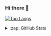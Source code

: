 ### Hi there 👋


[![Top Langs](https://github-readme-stats.vercel.app/api/top-langs/?username=IhorKytsak&layout=compact)](https://github.com/anuraghazra/github-readme-stats)

<details>
  <summary>:zap: GitHub Stats</summary>

 <img align="center" alt="codeSTACKr's GitHub Stats" src="https://github-readme-stats.vercel.app/api?username=IhorKytsak&hide=stars&show_icons=true&hide_border=true" />

</details>
